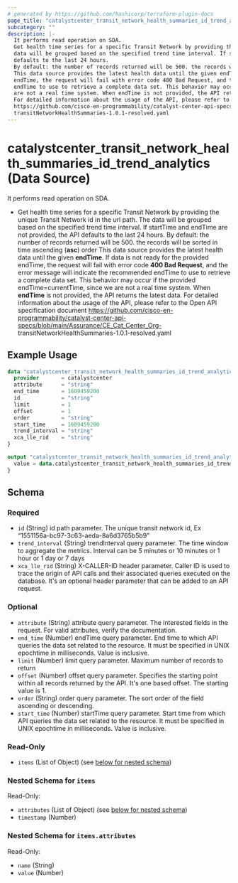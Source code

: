 ```yaml
---
# generated by https://github.com/hashicorp/terraform-plugin-docs
page_title: "catalystcenter_transit_network_health_summaries_id_trend_analytics Data Source - terraform-provider-catalystcenter"
subcategory: ""
description: |-
  It performs read operation on SDA.
  Get health time series for a specific Transit Network by providing the unique Transit Network id in the url path. The
  data will be grouped based on the specified trend time interval. If startTime and endTime are not provided, the API
  defaults to the last 24 hours.
  By default: the number of records returned will be 500. the records will be sorted in time ascending (asc) order
  This data source provides the latest health data until the given endTime. If data is not ready for the provided
  endTime, the request will fail with error code 400 Bad Request, and the error message will indicate the recommended
  endTime to use to retrieve a complete data set. This behavior may occur if the provided endTime=currentTime, since we
  are not a real time system. When endTime is not provided, the API returns the latest data.
  For detailed information about the usage of the API, please refer to the Open API specification document
  https://github.com/cisco-en-programmability/catalyst-center-api-specs/blob/main/Assurance/CECatCenter_Org-
  transitNetworkHealthSummaries-1.0.1-resolved.yaml
---
```


# catalystcenter_transit_network_health_summaries_id_trend_analytics (Data Source)

It performs read operation on SDA.

- Get health time series for a specific Transit Network by providing the unique Transit Network id in the url path. The
data will be grouped based on the specified trend time interval. If startTime and endTime are not provided, the API
defaults to the last 24 hours.
By default: the number of records returned will be 500. the records will be sorted in time ascending (**asc**) order
This data source provides the latest health data until the given **endTime**. If data is not ready for the provided
endTime, the request will fail with error code **400 Bad Request**, and the error message will indicate the recommended
endTime to use to retrieve a complete data set. This behavior may occur if the provided endTime=currentTime, since we
are not a real time system. When **endTime** is not provided, the API returns the latest data.
For detailed information about the usage of the API, please refer to the Open API specification document
https://github.com/cisco-en-programmability/catalyst-center-api-specs/blob/main/Assurance/CE_Cat_Center_Org-
transitNetworkHealthSummaries-1.0.1-resolved.yaml

## Example Usage

```terraform
data "catalystcenter_transit_network_health_summaries_id_trend_analytics" "example" {
  provider       = catalystcenter
  attribute      = "string"
  end_time       = 1609459200
  id             = "string"
  limit          = 1
  offset         = 1
  order          = "string"
  start_time     = 1609459200
  trend_interval = "string"
  xca_lle_rid    = "string"
}

output "catalystcenter_transit_network_health_summaries_id_trend_analytics_example" {
  value = data.catalystcenter_transit_network_health_summaries_id_trend_analytics.example.items
}
```

<!-- schema generated by tfplugindocs -->
## Schema

### Required

- `id` (String) id path parameter. The unique transit network id, Ex “1551156a-bc97-3c63-aeda-8a6d3765b5b9"
- `trend_interval` (String) trendInterval query parameter. The time window to aggregate the metrics. Interval can be 5 minutes or 10 minutes or 1 hour or 1 day or 7 days
- `xca_lle_rid` (String) X-CALLER-ID header parameter. Caller ID is used to trace the origin of API calls and their associated queries executed on the database. It's an optional header parameter that can be added to an API request.

### Optional

- `attribute` (String) attribute query parameter. The interested fields in the request. For valid attributes, verify the documentation.
- `end_time` (Number) endTime query parameter. End time to which API queries the data set related to the resource. It must be specified in UNIX epochtime in milliseconds. Value is inclusive.
- `limit` (Number) limit query parameter. Maximum number of records to return
- `offset` (Number) offset query parameter. Specifies the starting point within all records returned by the API. It's one based offset. The starting value is 1.
- `order` (String) order query parameter. The sort order of the field ascending or descending.
- `start_time` (Number) startTime query parameter. Start time from which API queries the data set related to the resource. It must be specified in UNIX epochtime in milliseconds. Value is inclusive.

### Read-Only

- `items` (List of Object) (see [below for nested schema](#nestedatt--items))

<a id="nestedatt--items"></a>
### Nested Schema for `items`

Read-Only:

- `attributes` (List of Object) (see [below for nested schema](#nestedobjatt--items--attributes))
- `timestamp` (Number)

<a id="nestedobjatt--items--attributes"></a>
### Nested Schema for `items.attributes`

Read-Only:

- `name` (String)
- `value` (Number)

